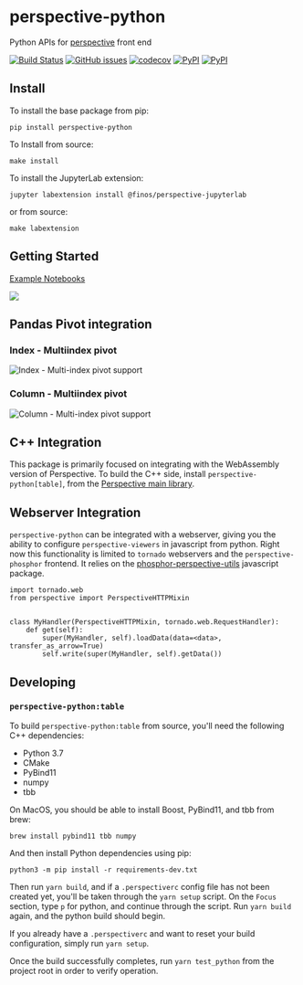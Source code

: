 # perspective-python

Python APIs for [perspective](https://github.com/finos/perspective) front end

[![Build Status](https://travis-ci.org/finos/perspective.svg?branch=master)](https://travis-ci.org/finos/perspective)
[![GitHub issues](https://img.shields.io/github/issues/finos/perspective.svg)]()
[![codecov](https://codecov.io/gh/finos/perspective/branch/master/graph/badge.svg)](https://codecov.io/gh/finos/perspective)
[![PyPI](https://img.shields.io/pypi/v/perspective-python.svg)](https://pypi.python.org/pypi/perspective-python)
[![PyPI](https://img.shields.io/pypi/l/perspective-python.svg)](https://pypi.python.org/pypi/perspective-python)

## Install

To install the base package from pip:

`pip install perspective-python`

To Install from source:

`make install`

To install the JupyterLab extension:

`jupyter labextension install @finos/perspective-jupyterlab`

or from source:

`make labextension`

## Getting Started

[Example Notebooks](https://github.com/finos/perspective/tree/master/python/perspective/examples)

![](https://github.com/finos/perspective/raw/master/python/perspective/docs/img/scatter.png)

## Pandas Pivot integration

### Index - Multiindex pivot

![Index - Multi-index pivot support](https://github.com/finos/perspective/raw/master/python/perspective/docs/img/pandas1.png)

### Column - Multiindex pivot

![Column - Multi-index pivot support](https://github.com/finos/perspective/raw/master/python/perspective/docs/img/pandas2.png)

## C++ Integration

This package is primarily focused on integrating with the WebAssembly version of Perspective. To build the C++ side, install `perspective-python[table]`, from the [Perspective main library](https://github.com/finos/perspective/tree/master/python).

## Webserver Integration

`perspective-python` can be integrated with a webserver, giving you the ability to configure `perspective-viewers` in javascript from python. Right now this functionality is limited to `tornado` webservers and the `perspective-phosphor` frontend. It relies on the [phosphor-perspective-utils](https://github.com/timkpaine/phosphor-perspective-utils) javascript package.

```python3
import tornado.web
from perspective import PerspectiveHTTPMixin


class MyHandler(PerspectiveHTTPMixin, tornado.web.RequestHandler):
    def get(self):
        super(MyHandler, self).loadData(data=<data>, transfer_as_arrow=True)
        self.write(super(MyHandler, self).getData())
```

## Developing

### `perspective-python:table`

To build `perspective-python:table` from source, you'll need the following C++ dependencies:

- Python 3.7
- CMake
- PyBind11
- numpy
- tbb

On MacOS, you should be able to install Boost, PyBind11, and tbb from brew:

```shell
brew install pybind11 tbb numpy
```

And then install Python dependencies using pip:

```shell
python3 -m pip install -r requirements-dev.txt
```

Then run `yarn build`, and if a `.perspectiverc` config file has not been created yet, you'll be taken through the `yarn setup` script. On the `Focus` section, type `p` for python, and continue through the script. Run `yarn build` again, and the python build should begin.

If you already have a `.perspectiverc` and want to reset your build configuration, simply run `yarn setup`.

Once the build successfully completes, run `yarn test_python` from the project root in order to verify operation.
